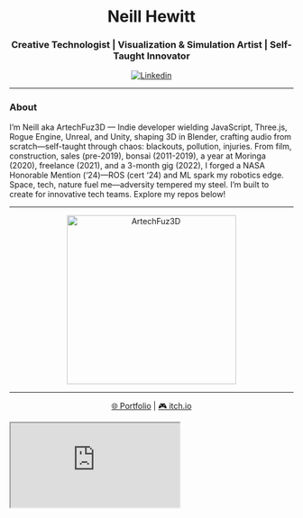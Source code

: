<p align="center">
    <h1 align="center">Neill Hewitt</h1>
    <h3 align="center">Creative Technologist | Visualization & Simulation Artist | Self-Taught Innovator</h3>
</p>

<p align="center">
    <a href="https://www.linkedin.com/in/neill-hewitt-artechfuz3d"><img alt="Linkedin" src="https://img.shields.io/badge/linkedin-%230077B5.svg?style=for-the-badge&logo=linkedin&logoColor=white"></a>
</p>

---

### About

I’m Neill aka ArtechFuz3D — Indie developer wielding JavaScript, Three.js, Rogue Engine, Unreal, and Unity, shaping 3D in Blender, crafting audio from scratch—self-taught through chaos: blackouts, pollution, injuries. From film, construction, sales (pre-2019), bonsai (2011-2019), a year at Moringa (2020), freelance (2021), and a 3-month gig (2022), I forged a NASA Honorable Mention (‘24)—ROS (cert ‘24) and ML spark my robotics edge. Space, tech, nature fuel me—adversity tempered my steel. I’m built to create for innovative tech teams. Explore my repos below!

---
<!--
### ArtechFuz3D


<p align="center">
    <pre>
      .-""""""""-.
    .'          '.
   /   ,    ,    \
  : ,   |\/7   ,  :
   `._   )'   _.'
      |  .'  |
      |  |   |
      `-''-'
    </pre>
</p>
-->
<p align="center">
    <img src="Alogo3.png" alt="ArtechFuz3D" width="300">
</p>

---

<p align="center">
    <a href="https://portfolio.artechfuz3d.xyz">🌐 Portfolio</a> | <a href="https://artechfuz3d.itch.io">🎮 itch.io</a>
</p>
 <iframe class="preview-iframe" src="https://artechfuz3d.github.io/Synthesthesia/" title="Interactive Synesthesia Experience Preview"></iframe>
